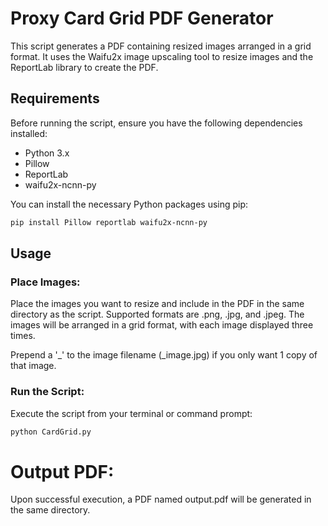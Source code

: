 # Proxy Card Grid PDF Generator

This script generates a PDF containing resized images arranged in a grid format. It uses the Waifu2x image upscaling tool to resize images and the ReportLab library to create the PDF.

## Requirements

Before running the script, ensure you have the following dependencies installed:

- Python 3.x
- Pillow
- ReportLab
- waifu2x-ncnn-py

You can install the necessary Python packages using pip:
```bash
pip install Pillow reportlab waifu2x-ncnn-py
```

## Usage
### Place Images:
Place the images you want to resize and include in the PDF in the same directory as the script.
Supported formats are .png, .jpg, and .jpeg.
The images will be arranged in a grid format, with each image displayed three times.

Prepend a '_' to the image filename (_image.jpg) if you only want 1 copy of that image.

### Run the Script:
Execute the script from your terminal or command prompt:

```bash
python CardGrid.py
```
# Output PDF:
Upon successful execution, a PDF named output.pdf will be generated in the same directory.

